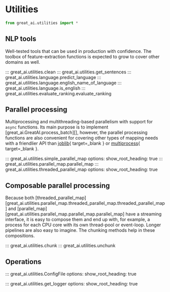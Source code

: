 # Utilities

```python
from great_ai.utilities import *
```

## NLP tools

Well-tested tools that can be used in production with confidence. The toolbox of feature-extraction functions is expected to grow to cover other domains as well.

::: great_ai.utilities.clean
::: great_ai.utilities.get_sentences
::: great_ai.utilities.language.predict_language
::: great_ai.utilities.language.english_name_of_language
::: great_ai.utilities.language.is_english
::: great_ai.utilities.evaluate_ranking.evaluate_ranking

## Parallel processing

Multiprocessing and multithreading-based parallelism with support for `async` functions. Its main purpose is to implement [great_ai.GreatAI.process_batch][], however, the parallel processing functions are also convenient for covering other types of mapping needs with a friendlier API than [joblib](https://joblib.readthedocs.io/en/latest/parallel.html){ target=_blank } or [multiprocess](https://pypi.org/project/multiprocess/){ target=_blank }.

::: great_ai.utilities.simple_parallel_map
    options:
        show_root_heading: true
::: great_ai.utilities.parallel_map.parallel_map
::: great_ai.utilities.threaded_parallel_map
    options:
        show_root_heading: true

## Composable parallel processing

Because both [threaded_parallel_map][great_ai.utilities.parallel_map.threaded_parallel_map.threaded_parallel_map] and [parallel_map][great_ai.utilities.parallel_map.parallel_map.parallel_map] have a streaming interface, it is easy to compose them and end up with, for example, a process for each CPU core with its own thread-pool or event-loop. Longer pipelines are also easy to imagine. The chunking methods help in these compositions.

::: great_ai.utilities.chunk
::: great_ai.utilities.unchunk

## Operations

::: great_ai.utilities.ConfigFile
    options:
        show_root_heading: true
    
::: great_ai.utilities.get_logger
    options:
        show_root_heading: true
